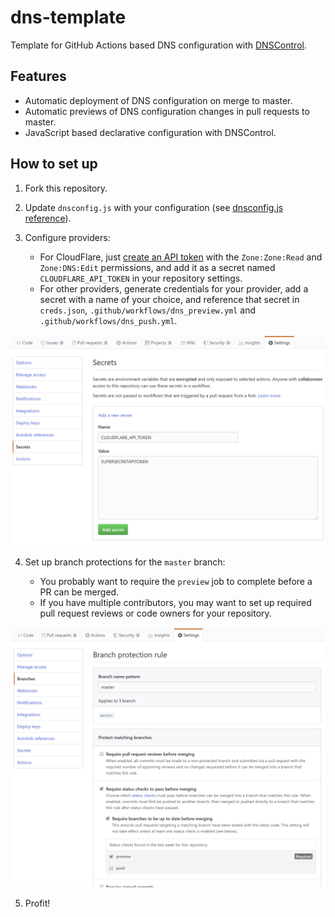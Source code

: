 # dns-template

Template for GitHub Actions based DNS configuration with [DNSControl](https://stackexchange.github.io/dnscontrol/).

## Features

* Automatic deployment of DNS configuration on merge to master.
* Automatic previews of DNS configuration changes in pull requests to master.
* JavaScript based declarative configuration with DNSControl.

## How to set up

1. Fork this repository.

2. Update `dnsconfig.js` with your configuration (see [dnsconfig.js reference](https://stackexchange.github.io/dnscontrol/js)).

3. Configure providers:

    * For CloudFlare, just [create an API token](https://dash.cloudflare.com/profile/api-tokens) with the `Zone:Zone:Read` and `Zone:DNS:Edit` permissions,
      and add it as a secret named `CLOUDFLARE_API_TOKEN` in your repository settings.
    * For other providers, generate credentials for your provider, add a secret with a name of your choice,
      and reference that secret in `creds.json`, `.github/workflows/dns_preview.yml` and `.github/workflows/dns_push.yml`.

![image1](images/1.png)

4. Set up branch protections for the `master` branch:

    * You probably want to require the `preview` job to complete before a PR can be merged.
    * If you have multiple contributors, you may want to set up required pull request reviews or
      code owners for your repository.

![image2](images/2.png)

5. Profit!
